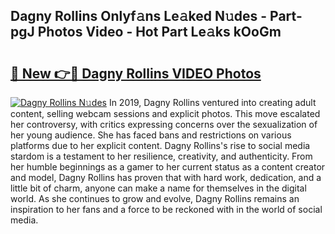 ## Dagny Rollins Onlyf𝚊ns Le𝚊ked N𝚞des - Part-pgJ Photos Video - Hot Part Le𝚊ks kOoGm

# <h2><a href="http://ab75700.deff.icu/?id=Dagny+Rollins">🔗 New 👉🔴 Dagny Rollins VIDEO Photos</a></h2>

[![Dagny Rollins N𝚞des](https://i.imgur.com/rIISA9y.gif)](http://ab75700.deff.icu/?id=Dagny+Rollins)
In 2019, Dagny Rollins ventured into creating adult content, selling webcam sessions and explicit photos. This move escalated her controversy, with critics expressing concerns over the sexualization of her young audience. She has faced bans and restrictions on various platforms due to her explicit content. Dagny Rollins's rise to social media stardom is a testament to her resilience, creativity, and authenticity. From her humble beginnings as a gamer to her current status as a content creator and model, Dagny Rollins has proven that with hard work, dedication, and a little bit of charm, anyone can make a name for themselves in the digital world. As she continues to grow and evolve, Dagny Rollins remains an inspiration to her fans and a force to be reckoned with in the world of social media.
